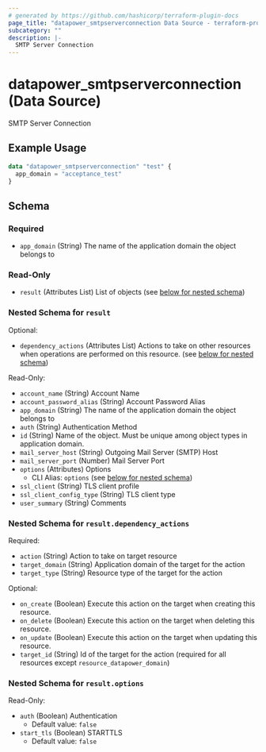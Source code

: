 ```yaml
---
# generated by https://github.com/hashicorp/terraform-plugin-docs
page_title: "datapower_smtpserverconnection Data Source - terraform-provider-datapower"
subcategory: ""
description: |-
  SMTP Server Connection
---
```


# datapower_smtpserverconnection (Data Source)

SMTP Server Connection

## Example Usage

```terraform
data "datapower_smtpserverconnection" "test" {
  app_domain = "acceptance_test"
}
```

<!-- schema generated by tfplugindocs -->
## Schema

### Required

- `app_domain` (String) The name of the application domain the object belongs to

### Read-Only

- `result` (Attributes List) List of objects (see [below for nested schema](#nestedatt--result))

<a id="nestedatt--result"></a>
### Nested Schema for `result`

Optional:

- `dependency_actions` (Attributes List) Actions to take on other resources when operations are performed on this resource. (see [below for nested schema](#nestedatt--result--dependency_actions))

Read-Only:

- `account_name` (String) Account Name
- `account_password_alias` (String) Account Password Alias
- `app_domain` (String) The name of the application domain the object belongs to
- `auth` (String) Authentication Method
- `id` (String) Name of the object. Must be unique among object types in application domain.
- `mail_server_host` (String) Outgoing Mail Server (SMTP) Host
- `mail_server_port` (Number) Mail Server Port
- `options` (Attributes) Options
  - CLI Alias: `options` (see [below for nested schema](#nestedatt--result--options))
- `ssl_client` (String) TLS client profile
- `ssl_client_config_type` (String) TLS client type
- `user_summary` (String) Comments

<a id="nestedatt--result--dependency_actions"></a>
### Nested Schema for `result.dependency_actions`

Required:

- `action` (String) Action to take on target resource
- `target_domain` (String) Application domain of the target for the action
- `target_type` (String) Resource type of the target for the action

Optional:

- `on_create` (Boolean) Execute this action on the target when creating this resource.
- `on_delete` (Boolean) Execute this action on the target when deleting this resource.
- `on_update` (Boolean) Execute this action on the target when updating this resource.
- `target_id` (String) Id of the target for the action (required for all resources except `resource_datapower_domain`)


<a id="nestedatt--result--options"></a>
### Nested Schema for `result.options`

Read-Only:

- `auth` (Boolean) Authentication
  - Default value: `false`
- `start_tls` (Boolean) STARTTLS
  - Default value: `false`
